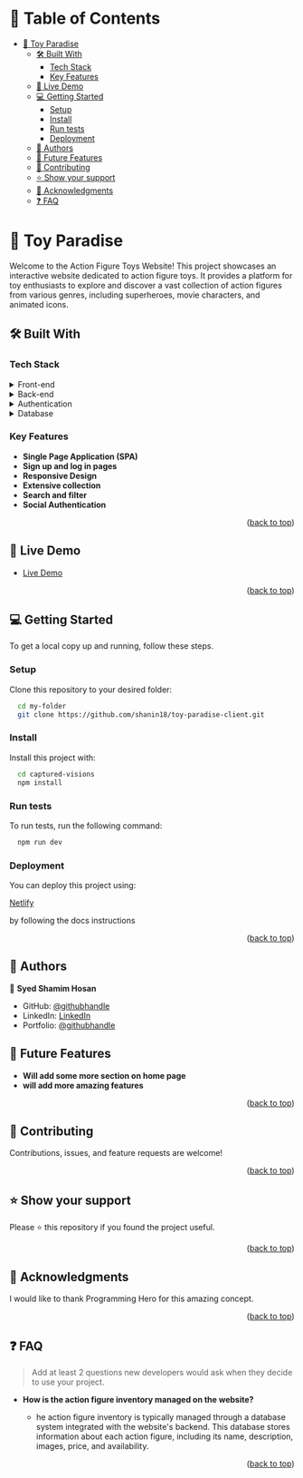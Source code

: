 <a name="readme-top"></a>

<!-- TABLE OF CONTENTS -->

# 📗 Table of Contents <a name="about-project"></a>

- [🧸 Toy Paradise ](#-Toy-Paradise-)
  - [🛠 Built With ](#-built-with-)
    - [Tech Stack ](#tech-stack-)
    - [Key Features ](#key-features-)
  - [🚀 Live Demo ](#-live-demo-)
  - [💻 Getting Started ](#-getting-started-)
    - [Setup](#setup)
    - [Install](#install)
    - [Run tests](#run-tests)
    - [Deployment](#deployment)
  - [👥 Authors ](#-authors-)
  - [🔭 Future Features ](#-future-features-)
  - [🤝 Contributing ](#-contributing-)
  - [⭐️ Show your support ](#️-show-your-support-)
  - [🙏 Acknowledgments ](#-acknowledgments-)
  - [❓ FAQ ](#-faq-)

<!-- PROJECT DESCRIPTION -->

# 📸 Toy Paradise <a name="about-project"></a>

Welcome to the Action Figure Toys Website! This project showcases an interactive website dedicated to action figure toys. It provides a platform for toy enthusiasts to explore and discover a vast collection of action figures from various genres, including superheroes, movie characters, and animated icons.

## 🛠 Built With <a name="built-with"></a>

### Tech Stack <a name="tech-stack"></a>

<details>
  <summary>Front-end</summary>
  <ul>
    <li><a href="https://react.dev/">React</a></li>
    <li><a href="https://tailwindcss.com/">Tailwind</a></li>
    <li><a href="https://mui.com/">Daisy UI</a></li>
    <li><a href="https://mui.com/">AOS</a></li>
  </ul>
</details>
<details>
  <summary>Back-end</summary>
  <ul>
    <li><a href="https://www.rubyonrails.org/en/">Express JS</a></li>
    <li><a href="https://www.rubyonrails.org/en/">Node JS</a></li>
  </ul>
</details>
<details>
  <summary>Authentication</summary>
  <ul>
    <li><a href="https://firebase.google.com/">Firebase</a></li>
  </ul>
</details>

<details>
<summary>Database</summary>
  <ul>
    <li><a href="https://www.mongodb.com/">MongoDB</a></li>
  </ul>
</details>

<!-- Features -->

### Key Features <a name="key-features"></a>

- **Single Page Application (SPA)**
- **Sign up and log in pages**
- **Responsive Design**
- **Extensive collection**
- **Search and filter**
- **Social Authentication**

<p align="right">(<a href="#readme-top">back to top</a>)</p>

## 🚀 Live Demo <a name="live-demo"></a>

- <a href="https://toy-paradise-2e411.web.app/">Live Demo</a>

<p align="right">(<a href="#readme-top">back to top</a>)</p>

<!-- GETTING STARTED -->

## 💻 Getting Started <a name="getting-started"></a>

To get a local copy up and running, follow these steps.

### Setup

Clone this repository to your desired folder:

```sh
  cd my-folder
  git clone https://github.com/shanin18/toy-paradise-client.git
```

### Install

Install this project with:

```sh
  cd captured-visions
  npm install
```

### Run tests

To run tests, run the following command:

```sh
  npm run dev
```

### Deployment

You can deploy this project using:

<a href="https://www.netlify.com/">Netlify</a>

by following the docs instructions

<p align="right">(<a href="#readme-top">back to top</a>)</p>

## 👥 Authors <a name="authors"></a>

👤 **Syed Shamim Hosan**

- GitHub: [@githubhandle](https://github.com/shanin18)
- LinkedIn: [LinkedIn](https://www.linkedin.com/in/syed-shamim-hosan/)
- Portfolio: [@githubhandle](https://jovial-dieffenbachia-a9caa5.netlify.app/)

## 🔭 Future Features <a name="future-features"></a>

- **Will add some more section on home page**
- **will add more amazing features**

<p align="right">(<a href="#readme-top">back to top</a>)</p>

## 🤝 Contributing <a name="contributing"></a>

Contributions, issues, and feature requests are welcome!

<p align="right">(<a href="#readme-top">back to top</a>)</p>

## ⭐️ Show your support <a name="support"></a>

Please ⭐️ this repository if you found the project useful.

<p align="right">(<a href="#readme-top">back to top</a>)</p>

## 🙏 Acknowledgments <a name="acknowledgements"></a>

I would like to thank Programming Hero for this amazing concept.

<p align="right">(<a href="#readme-top">back to top</a>)</p>

## ❓ FAQ <a name="faq"></a>

> Add at least 2 questions new developers would ask when they decide to use your project.

- **How is the action figure inventory managed on the website?**

  - he action figure inventory is typically managed through a database system integrated with the website's backend. This database stores information about each action figure, including its name, description, images, price, and availability.

<p align="right">(<a href="#readme-top">back to top</a>)</p>
